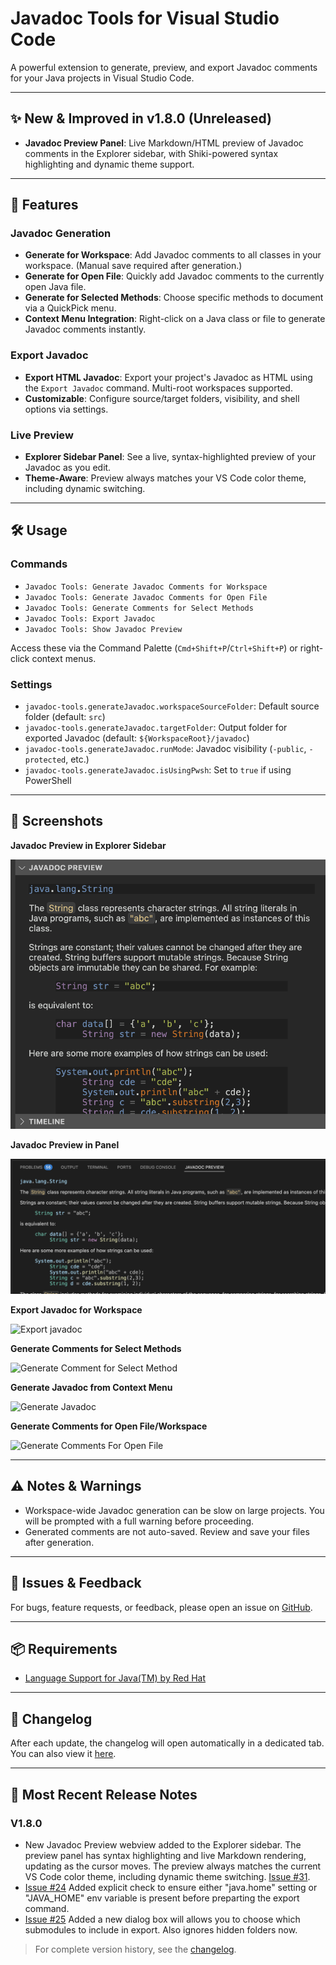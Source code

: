 # Javadoc Tools for Visual Studio Code

A powerful extension to generate, preview, and export Javadoc comments for your Java projects in Visual Studio Code.

---

## ✨ New & Improved in v1.8.0 (Unreleased)

- **Javadoc Preview Panel**: Live Markdown/HTML preview of Javadoc comments in the Explorer sidebar, with Shiki-powered syntax highlighting and dynamic theme support.

---

## 🚀 Features

### Javadoc Generation
- **Generate for Workspace**: Add Javadoc comments to all classes in your workspace. (Manual save required after generation.)
- **Generate for Open File**: Quickly add Javadoc comments to the currently open Java file.
- **Generate for Selected Methods**: Choose specific methods to document via a QuickPick menu.
- **Context Menu Integration**: Right-click on a Java class or file to generate Javadoc comments instantly.

### Export Javadoc
- **Export HTML Javadoc**: Export your project's Javadoc as HTML using the `Export Javadoc` command. Multi-root workspaces supported.
- **Customizable**: Configure source/target folders, visibility, and shell options via settings.

### Live Preview
- **Explorer Sidebar Panel**: See a live, syntax-highlighted preview of your Javadoc as you edit.
- **Theme-Aware**: Preview always matches your VS Code color theme, including dynamic switching.

---

## 🛠️ Usage

### Commands
- `Javadoc Tools: Generate Javadoc Comments for Workspace`
- `Javadoc Tools: Generate Javadoc Comments for Open File`
- `Javadoc Tools: Generate Comments for Select Methods`
- `Javadoc Tools: Export Javadoc`
- `Javadoc Tools: Show Javadoc Preview`

Access these via the Command Palette (`Cmd+Shift+P`/`Ctrl+Shift+P`) or right-click context menus.

### Settings
- `javadoc-tools.generateJavadoc.workspaceSourceFolder`: Default source folder (default: `src`)
- `javadoc-tools.generateJavadoc.targetFolder`: Output folder for exported Javadoc (default: `${WorkspaceRoot}/javadoc`)
- `javadoc-tools.generateJavadoc.runMode`: Javadoc visibility (`-public`, `-protected`, etc.)
- `javadoc-tools.generateJavadoc.isUsingPwsh`: Set to `true` if using PowerShell

---

## 📸 Screenshots

**Javadoc Preview in Explorer Sidebar**

![Explorer Preview](/img/explorerPreview.png)

**Javadoc Preview in Panel**

![Panel Javadoc Preview](/img/panelJavadocPreview.png)

**Export Javadoc for Workspace**

![Export javadoc](/img/export_javadoc.jpg)

**Generate Comments for Select Methods**

![Generate Comment for Select Method](/img/select_method.gif)

**Generate Javadoc from Context Menu**

![Generate Javadoc](/img/genFromContext.png)

**Generate Comments for Open File/Workspace**

![Generate Comments For Open File](/img/CmdPallete.png)

---

## ⚠️ Notes & Warnings
- Workspace-wide Javadoc generation can be slow on large projects. You will be prompted with a full warning before proceeding.
- Generated comments are not auto-saved. Review and save your files after generation.

---

## 🐞 Issues & Feedback
For bugs, feature requests, or feedback, please open an issue on [GitHub](https://github.com/madhavd1/vscode-javadoc-tools).

---

## 📦 Requirements
- [Language Support for Java(TM) by Red Hat](https://marketplace.visualstudio.com/items?itemName=redhat.java)

---

## 📜 Changelog
After each update, the changelog will open automatically in a dedicated tab. You can also view it [here](https://marketplace.visualstudio.com/items/madhavd1.javadoc-tools/changelog).

---

## 📝 Most Recent Release Notes
### V1.8.0
- New Javadoc Preview webview added to the Explorer sidebar. The preview panel has syntax highlighting and live Markdown rendering, updating as the cursor moves. The preview always matches the current VS Code color theme, including dynamic theme switching. [Issue #31](https://github.com/madhavd1/vscode-javadoc-tools/issues/31).
- [Issue #24](https://github.com/madhavd1/vscode-javadoc-tools/issues/24) Added explicit check to ensure either "java.home" setting or "JAVA_HOME" env variable is present before preparting the export command.
- [Issue #25](https://github.com/madhavd1/vscode-javadoc-tools/issues/25) Added a new dialog box will allows you to choose which submodules to include in export. Also ignores hidden folders now.

> For complete version history, see the [changelog](https://marketplace.visualstudio.com/items/madhavd1.javadoc-tools/changelog).
